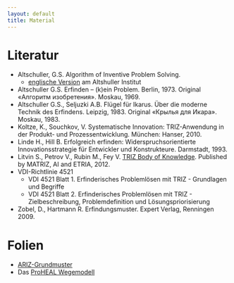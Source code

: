 ```yaml
---
layout: default
title: Material
---
```


# Literatur

* Altschuller, G.S. Algorithm of Inventive Problem Solving.
  * [englische Version](Material/ariz85c.pdf) am Altshuller Institut
* Altschuller G.S. Erfinden – (k)ein Problem. Berlin, 1973. Original «Алгоритм изобретения». Moskau, 1969.
* Altschuller G.S., Seljuzki A.B. Flügel für Ikarus. Über die moderne Technik des Erfindens. Leipzig, 1983. Original «Крылья для Икара». Moskau, 1983.
* Koltze, K., Souchkov, V. Systematische Innovation: TRIZ-Anwendung in der Produkt- und Prozessentwicklung. München: Hanser, 2010.
* Linde H., Hill B. Erfolgreich erfinden: Widerspruchsorientierte Innovationsstrategie für Entwickler und Konstrukteure. Darmstadt, 1993.
* Litvin S., Petrov V., Rubin M., Fey V. [TRIZ Body of Knowledge](Material/TRIZ-Body-of-Knowledge.pdf). Published by MATRIZ, AI and ETRIA, 2012.
* VDI-Richtlinie 4521
  * VDI 4521 Blatt 1. Erfinderisches Problemlösen mit TRIZ - Grundlagen und Begriffe
  * VDI 4521 Blatt 2. Erfinderisches Problemlösen mit TRIZ - Zielbeschreibung, Problemdefinition und Lösungspriorisierung
* Zobel, D., Hartmann R. Erfindungsmuster. Expert Verlag, Renningen 2009.

# Folien

* [ARIZ-Grundmuster](Material/ARIZ-Folien.pdf)
* Das [ProHEAL Wegemodell](Material/Wegemodell.pdf)
